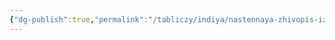 ```yaml
---
{"dg-publish":true,"permalink":"/tabliczy/indiya/nastennaya-zhivopis-izobrazhayushhaya-sczenu-iz-mahadzhanaka-dzhataka/","dgPassFrontmatter":true}
---
```



